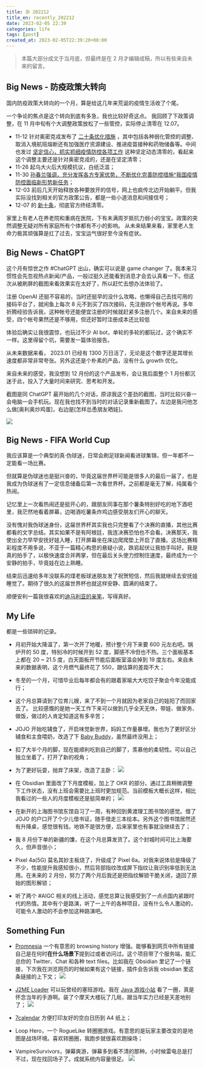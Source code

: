 ```yaml
---
title: 杂 202212
title_en: recently_202212
date: 2023-02-05 22:39
categories: life
tags: [post]
created_at: 2023-02-05T22:39:20+08:00
---
```


> 本篇大部分成文于当月底，但最终是在 2 月才编辑成稿，所以有些来自未来的留言。


## Big News - 防疫政策大转向

国内防疫政策大转向的一个月，算是给这几年来荒诞的疫情生活收了个尾。

一个争论的焦点是这个转向到底有多急，我也比较好奇这点。
我回顾了下政策调整，在 11 月中旬有个大调整政策放松了一些管控，实际停止清零在 12.07。
- 11-12 针对奥密克戎发布了 [二十条优化措施](http://cpc.people.com.cn/n1/2022/1112/c164113-32564587.html) ，其中包括各种弱化管控的调整、取消入境航班熔断还有加强医疗资源建设、推进疫苗接种和药物储备等。中间也发过 [坚定信心，抓实抓细疫情防控各项工作](http://paper.people.com.cn/rmrb/html/2022-11/27/nw.D110000renmrb_20221127_2-01.htm) 这种坚定动态清零的，看起来这个调整主要还是针对奥密克戎的，还是在坚定清零；
- 11-26 起乌大火后大规模抗议，白纸泛滥；
- 11-30 [孙春兰强调，充分发挥各方专家优势，不断优化完善防控措施^我国疫情防控面临新形势新任务](http://www.gov.cn/guowuyuan/2022-11/30/content_5729738.htm)；
- 12-03 前后几天开始释放各种要放开的信号，网上也疯传北边开始躺平。但我实际没找到相关的官方政策公告，都是一些小道消息和间接信号；
- 12-07 的 [新十条](http://www.gov.cn/fuwu/2022-12/07/content_5730470.htm)，彻底官方终结清零。

家里上有老人在养老院和重病在医院，下有未满周岁抵抗力弱小的宝宝。政策的突然调整无疑对所有家庭所有个体都有不小的影响。
从未来结果来看，家里老人生命力极其顽强算是扛了过去，宝宝运气很好至今没有症状。


## Big News - ChatGPT

这个月有惊世之作 #ChatGPT 出山，确实可以说是 game changer 了。我本来习惯性会先忽视热点新闻/产品，一般过挺久还能看到消息才会去认真看一下。但这次从被刷屏的截图来看效果实在太好了，所以赶忙去想办法体验了。

注册 OpenAI 还挺不容易的，当时还挺早的没什么攻略，也懒得自己去找可用的接码平台了，就闲鱼上每次 8 元不到买了四次接码，先注册四个帐号再说。多年折腾经验告诉我，这种帐号还能便宜注册的时候就赶紧多注册几个。来自未来的感受，四个帐号果然还是不够用，但还好暂时注册成本还比较低

体验后确实让我很震惊，也玩过不少 AI bot，单轮的多轮的都玩过，这个确实不一样。这里得留个坑，需要发一篇体验报告。

从未来数据来看， 2023.01 已经有 1300 万日活了，无论是这个数字还是其增长速度都非常非常夸张。另外这还是个朴素的产品，没有什么 growth 优化。

来自未来的感受，我没想到 12 月份的这个产品发布，会让我后面整个 1 月份都沉迷于此，投入了大量时间来研究、思考和开发。

截图是同 ChatGPT 最开始的几个对话，原谅我这个差劲的截图，当时比较兴奋一会电脑一会手机玩。现在我也找不到当时的对话记录重新截图了。左边是我问他怎么做[奥利奥炒鸡蛋]，右边是[怎样怂恿朋友晒娃]。

![](https://files.tzwm.me/images/2023/02/20230205232604.webp)

## Big News - FIFA World Cup

我应该算是一个典型的真·伪球迷，日常会刷足球新闻看进球集锦，但一年都不一定能看一场比赛。

但就算是伪球迷也是挺兴奋的，毕竟这届世界杯可能是很多人的最后一届了，也是我成为伪球迷有了一定信息储备后第一次看世界杯。之前都是毫无了解，纯属看个热闹。

记忆里上一次看热闹还是挺开心的，跟朋友同事在那个薯条特别好吃的地下酒吧里，我茫然地看着屏幕，边喝酒吃薯条炸鸡边感受朋友们开心的聊天。

没有愧对我伪球迷身份，这届世界杯其实我也只完整看了个决赛的直播，其他比赛都看的文字总结。其实如果不是有阿根廷，我连决赛恐怕也不会看。决赛那天，我使出全力早早安抚好娃入睡，打开屏幕坐在床边爬爬垫上开启了直播。这场比赛精彩程度不用多说，不亚于一篇精心构思的悬疑小说，跌宕起伏让我拍手叫好。我是真的拍手了，以极快速度合并两掌，但在最后关头使力控制住速度，最终成为一个安静的拍手，毕竟娃在边上熟睡。

结束后迅速给多年没联系的煤老板球迷朋友发了祝贺短信，然后我就继续去安抚娃睡觉了。期待了很久的这届世界杯也就这样安静、圆满的结束了。

顺便安利一篇我很喜欢的[迪马利亚的亲笔](https://mp.weixin.qq.com/s/jlYBxTyXL5lL4hcyGLI-_g)，写得真好。


## My Life

都是一些琐碎的记录。

- 月初开始大降温了，第一次开了地暖，预计整个月下来要 600 元左右吧。锅炉开的 50 度，特别冷的时候开到 52 度，脚感不冷但也不热。三个面板基本上都在 20 ~ 21.5 度，白天面板开节能后面板室温会掉到 19 度左右。来自未来的数据表明，这个月燃气最终花了 550，跟估算的差距不大；

- 冬至的一个月，可惜毕业后每年都会有的跟着家喻大大吃饺子聚会今年没能成行；

- 这个月总算请到了位育儿嫂，来了不到一个月就因为老家自己的娃阳了而回家去了。
比较感慨的是她一天工作下来可以做到几乎全天无休，带娃、做家务、做饭，做过的人肯定知道这有多辛苦；

- JOJO 开始吃辅食了，开启味觉新世界，妈妈工作量暴增。我也为了更好区分辅食和主食喂奶，改造了下 [Baby Buddy](https://github.com/babybuddy/babybuddy)，虽然最终没用上；

- 扣了大半个月的脚，现在能顺利吃到自己的脚了，羡慕他的柔韧性。可以自己独立坐着了，打开了新的视角；
- 为了更好玩耍，抛弃了床架，改造了主卧：
![](https://files.tzwm.me/images/2023/02/20230205233908.webp)

- 在 Obsidian 里面改了下月度模板，加上了 OKR 的部分。通过工具稍微调整下工作状态，没有上班会需要比上班时更加规范。当前模板大概长这样，相比我看过的一些人的月度模板还是挺简单的；
![](https://files.tzwm.me/images/2023/02/20230205231300.webp)

- 在新开的上海图书馆东馆自习了一周，有种回到黄渡理工图书馆的感觉。借了 JOJO 的户口开了个少儿借书证，随手借走三本绘本。另外这个图书馆居然还有升降桌，感觉很有钱。地铁不是很方便，后来家里也有事就没继续去了；

- 我 8 月份下单的新疆的馕，在这个月总算发货了。这个封城时间可比上海要久，但声音很小；

- Pixel 4a(5G) 莫名其妙主板烧了，升级成了 Pixel 6a。对我来说体验是降级了不少，性能提升我感知很小，然后背部指纹改成屏下指纹让我识别率低到无法用。在未来的 2 月份，努力了两个月后我还是把指纹解锁干脆关闭，退回了原始的图形解锁；

- 听了两个 #AIGC 相关的线上活动，感觉总算让我感受到了一点点国内紧跟时代的热情。其中有个是路演，听了一上午的各种项目，没有什么令人激动的，可能令人激动的不会参加这种路演吧。


## Something Fun

- [Promnesia](https://github.com/karlicoss/promnesia/) 一个有意思的 browsing history 增强。能够看到网页中所有链接自己是在何时**在什么场景下**提到过或者访问过。这个项目带了个服务端，能汇总你的 Twitter、Chat 和各种 text files。比如我在 Obsidian 里记了一个链接，下次我在浏览网页的时候如果有这个链接，插件会告诉我 obsidian 里这条链接的上下文；
![](https://camo.githubusercontent.com/bb754c66121884ce95461dcd34669d07b1f229f42cbab1589d95cbcc02be68ef/68747470733a2f2f6b61726c69636f73732e6769746875622e696f2f70726f6d6e657369612d64656d6f732f73637265656e732f70726f6d6e6573696120616e64792053637265656e73686f7420617420323032302d30362d30352032332d33332d30372e706e67)

- [J2ME Loader](https://github.com/nikita36078/J2ME-Loader) 可以玩曾经的塞班游戏。我在 [Java 游戏小站](https://java.owoemu.com/) 看了一圈，真是怀念当年的手游啊。装了个摩天大楼玩了几局，跟当年实力已经是天差地别了；
![](https://files.tzwm.me/images/2023/02/20230206001021.webp)

- [7calendar](https://7calendar.com/cn/calendar-december-monthly/l-1/) 方便打印友好的空白日历到 A4 纸上；

- Loop Hero，一个 RogueLike 转圈圈游戏。有意思的是玩家主要改变的是地图是战场环境。喜欢转圈圈，我跑步就很喜欢跑操场；

- VampireSurvivors，弹幕爽游，弹幕多到看不清的那种。小时候雷电总是打不过，现在找回场子了。成就系统内容量很足。
![](https://files.tzwm.me/images/2023/02/20230206114230.webp)

